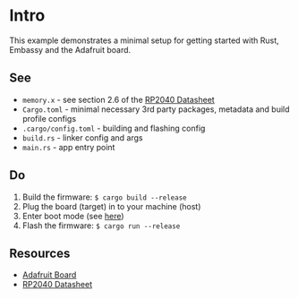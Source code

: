 # Intro
This example demonstrates a minimal setup for getting started with Rust, Embassy and the Adafruit board.

## See
* `memory.x` - see section 2.6 of the [RP2040 Datasheet](https://datasheets.raspberrypi.com/rp2040/rp2040-datasheet.pdf)
* `Cargo.toml` - minimal necessary 3rd party packages, metadata and build profile configs
* `.cargo/config.toml` - building and flashing config
* `build.rs` - linker config and args
* `main.rs` - app entry point

## Do
1. Build the firmware: `$ cargo build --release`
2. Plug the board (target) in to your machine (host)
3. Enter boot mode (see [here](https://learn.adafruit.com/feather-rp2040-rfm95/pinouts#buttons-and-rst-pin-3142971))
4. Flash the firmware: `$ cargo run --release`

## Resources
* [Adafruit Board](https://www.adafruit.com/product/5714)
* [RP2040 Datasheet](https://datasheets.raspberrypi.com/rp2040/rp2040-datasheet.pdf)